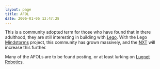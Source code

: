 ```yaml
---
layout: page
title: AFOL
date: 2006-01-06 12:47:28
---
```

<p>This is a community adopted term for those who have found that in there adulthood, they are still interesting in building with <a class="wiki" href="/wiki/lego.html" title="The best known construction toy">Lego</a>. With the Lego <a class="wiki" href="/wiki/mindstorms.html" title="A Robotic construction toy system from Lego">Mindstorms</a> project, this community has grown massively, and the <a class="wiki" href="/wiki/nxt" rel="">NXT</a> will increase this further.
</p>
<p>Many of the AFOLs are to be found posting, or at least lurking on <a class="wiki" href="/wiki/lugnet.html" title="Lego Users Group Network">Lugnet Robotics</a>.
</p>
